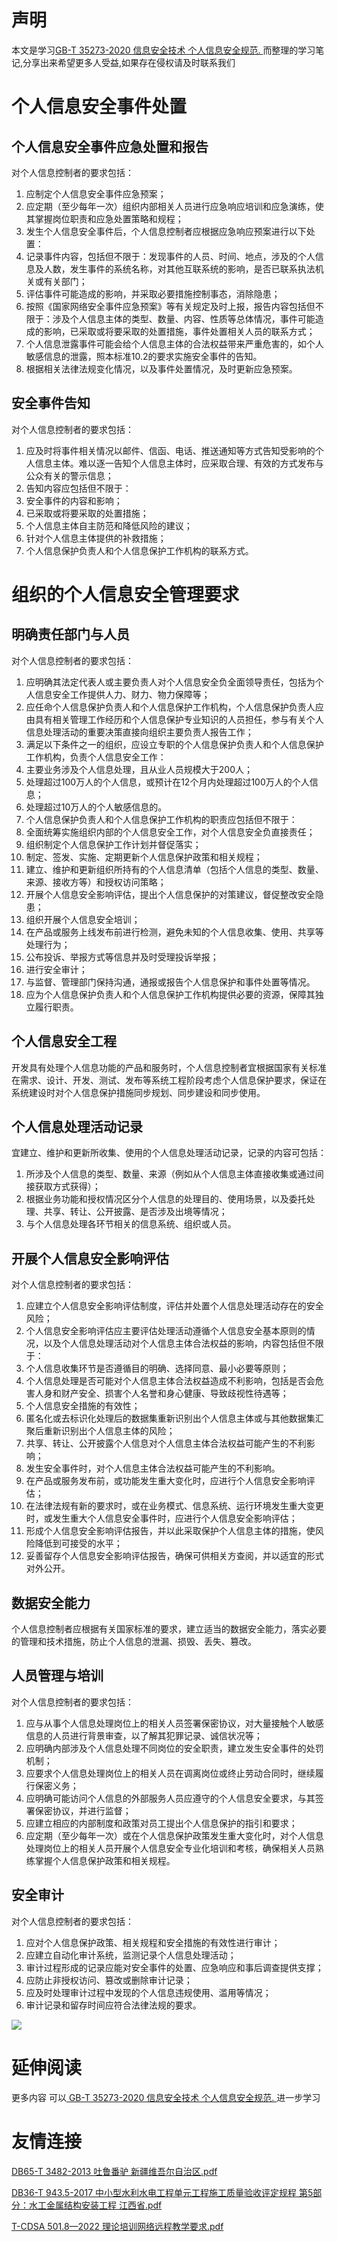 # 声明 
本文是学习[GB-T 35273-2020 信息安全技术 个人信息安全规范. ](https://siduwenku.com/view/19?f=new_2023)而整理的学习笔记,分享出来希望更多人受益,如果存在侵权请及时联系我们
# 个人信息安全事件处置  
  
## 个人信息安全事件应急处置和报告  
  
对个人信息控制者的要求包括：  
  
1.  应制定个人信息安全事件应急预案；  
2.  应定期（至少每年一次）组织内部相关人员进行应急响应培训和应急演练，使其掌握岗位职责和应急处置策略和规程；  
3.  发生个人信息安全事件后，个人信息控制者应根据应急响应预案进行以下处置：  
4.  记录事件内容，包括但不限于：发现事件的人员、时间、地点，涉及的个人信息及人数，发生事件的系统名称，对其他互联系统的影响，是否已联系执法机关或有关部门；  
5.  评估事件可能造成的影响，并采取必要措施控制事态，消除隐患；  
6.  按照《国家网络安全事件应急预案》等有关规定及时上报，报告内容包括但不限于：涉及个人信息主体的类型、数量、内容、性质等总体情况，事件可能造成的影响，已采取或将要采取的处置措施，事件处置相关人员的联系方式；  
7.  个人信息泄露事件可能会给个人信息主体的合法权益带来严重危害的，如个人敏感信息的泄露，照本标准10.2的要求实施安全事件的告知。  
8.  根据相关法律法规变化情况，以及事件处置情况，及时更新应急预案。  
  
## 安全事件告知  
  
对个人信息控制者的要求包括：  
  
1.  应及时将事件相关情况以邮件、信函、电话、推送通知等方式告知受影响的个人信息主体。难以逐一告知个人信息主体时，应采取合理、有效的方式发布与公众有关的警示信息；  
2.  告知内容应包括但不限于：  
3.  安全事件的内容和影响；  
4.  已采取或将要采取的处置措施；  
5.  个人信息主体自主防范和降低风险的建议；  
6.  针对个人信息主体提供的补救措施；  
7.  个人信息保护负责人和个人信息保护工作机构的联系方式。  
  
# 组织的个人信息安全管理要求  
  
## 明确责任部门与人员  
  
对个人信息控制者的要求包括：  
  
1.  应明确其法定代表人或主要负责人对个人信息安全负全面领导责任，包括为个人信息安全工作提供人力、财力、物力保障等；  
2.  应任命个人信息保护负责人和个人信息保护工作机构，个人信息保护负责人应由具有相关管理工作经历和个人信息保护专业知识的人员担任，参与有关个人信息处理活动的重要决策直接向组织主要负责人报告工作；  
3.  满足以下条件之一的组织，应设立专职的个人信息保护负责人和个人信息保护工作机构，负责个人信息安全工作：  
4.  主要业务涉及个人信息处理，且从业人员规模大于200人；  
5.  处理超过100万人的个人信息，或预计在12个月内处理超过100万人的个人信息；  
6.  处理超过10万人的个人敏感信息的。  
7.  个人信息保护负责人和个人信息保护工作机构的职责应包括但不限于：  
8.  全面统筹实施组织内部的个人信息安全工作，对个人信息安全负直接责任；  
9.  组织制定个人信息保护工作计划并督促落实；  
10. 制定、签发、实施、定期更新个人信息保护政策和相关规程；  
11. 建立、维护和更新组织所持有的个人信息清单（包括个人信息的类型、数量、来源、接收方等）和授权访问策略；  
12. 开展个人信息安全影响评估，提出个人信息保护的对策建议，督促整改安全隐患；  
13. 组织开展个人信息安全培训；  
14. 在产品或服务上线发布前进行检测，避免未知的个人信息收集、使用、共享等处理行为；  
15. 公布投诉、举报方式等信息并及时受理投诉举报；  
16. 进行安全审计；  
17. 与监督、管理部门保持沟通，通报或报告个人信息保护和事件处置等情况。  
18. 应为个人信息保护负责人和个人信息保护工作机构提供必要的资源，保障其独立履行职责。  
  
## 个人信息安全工程  
  
开发具有处理个人信息功能的产品和服务时，个人信息控制者宜根据国家有关标准在需求、设计、开发、测试、发布等系统工程阶段考虑个人信息保护要求，保证在系统建设时对个人信息保护措施同步规划、同步建设和同步使用。  
  
## 个人信息处理活动记录  
  
宜建立、维护和更新所收集、使用的个人信息处理活动记录，记录的内容可包括：  
  
1.  所涉及个人信息的类型、数量、来源（例如从个人信息主体直接收集或通过间接获取方式获得）；  
2.  根据业务功能和授权情况区分个人信息的处理目的、使用场景，以及委托处理、共享、转让、公开披露、是否涉及出境等情况；  
3.  与个人信息处理各环节相关的信息系统、组织或人员。  
  
## 开展个人信息安全影响评估  
  
对个人信息控制者的要求包括：  
  
1.  应建立个人信息安全影响评估制度，评估并处置个人信息处理活动存在的安全风险；  
2.  个人信息安全影响评估应主要评估处理活动遵循个人信息安全基本原则的情况，以及个人信息处理活动对个人信息主体合法权益的影响，内容包括但不限于：  
3.  个人信息收集环节是否遵循目的明确、选择同意、最小必要等原则；  
4.  个人信息处理是否可能对个人信息主体合法权益造成不利影响，包括是否会危害人身和财产安全、损害个人名誉和身心健康、导致歧视性待遇等；  
5.  个人信息安全措施的有效性；  
6.  匿名化或去标识化处理后的数据集重新识别出个人信息主体或与其他数据集汇聚后重新识别出个人信息主体的风险；  
7.  共享、转让、公开披露个人信息对个人信息主体合法权益可能产生的不利影响；  
8.  发生安全事件时，对个人信息主体合法权益可能产生的不利影响。  
9.  在产品或服务发布前，或功能发生重大变化时，应进行个人信息安全影响评估；  
10. 在法律法规有新的要求时，或在业务模式、信息系统、运行环境发生重大变更时，或发生重大个人信息安全事件时，应进行个人信息安全影响评估；  
11. 形成个人信息安全影响评估报告，并以此采取保护个人信息主体的措施，使风险降低到可接受的水平；  
12. 妥善留存个人信息安全影响评估报告，确保可供相关方查阅，并以适宜的形式对外公开。  
  
## 数据安全能力  
  
个人信息控制者应根据有关国家标准的要求，建立适当的数据安全能力，落实必要的管理和技术措施，防止个人信息的泄漏、损毁、丢失、篡改。  
  
## 人员管理与培训  
  
对个人信息控制者的要求包括：  
  
1.  应与从事个人信息处理岗位上的相关人员签署保密协议，对大量接触个人敏感信息的人员进行背景审查，以了解其犯罪记录、诚信状况等；  
2.  应明确内部涉及个人信息处理不同岗位的安全职责，建立发生安全事件的处罚机制；  
3.  应要求个人信息处理岗位上的相关人员在调离岗位或终止劳动合同时，继续履行保密义务；  
4.  应明确可能访问个人信息的外部服务人员应遵守的个人信息安全要求，与其签署保密协议，并进行监督；  
5.  应建立相应的内部制度和政策对员工提出个人信息保护的指引和要求；  
6.  应定期（至少每年一次）或在个人信息保护政策发生重大变化时，对个人信息处理岗位上的相关人员开展个人信息安全专业化培训和考核，确保相关人员熟练掌握个人信息保护政策和相关规程。  
  
## 安全审计  
  
对个人信息控制者的要求包括：  
  
1.  应对个人信息保护政策、相关规程和安全措施的有效性进行审计；  
2.  应建立自动化审计系统，监测记录个人信息处理活动；  
3.  审计过程形成的记录应能对安全事件的处置、应急响应和事后调查提供支撑；  
4.  应防止非授权访问、篡改或删除审计记录；  
5.  应及时处理审计过程中发现的个人信息违规使用、滥用等情况；  
6.  审计记录和留存时间应符合法律法规的要求。  
  

![](http://public.host.github5.com/media/fengmian.png)
# 延伸阅读 
 更多内容 可以[ GB-T 35273-2020 信息安全技术 个人信息安全规范. ](https://siduwenku.com/view/19?f=2023)进一步学习

# 友情连接
[DB65-T 3482-2013 吐鲁番驴 新疆维吾尔自治区.pdf](http://github5.com/view/50851?f=new)

[DB36-T 943.5-2017 中小型水利水电工程单元工程施工质量验收评定规程 第5部分：水工金属结构安装工程 江西省.pdf](http://github5.com/view/46001?f=new)

[T-CDSA 501.8—2022 理论培训网络远程教学要求.pdf](http://github5.com/view/67722?f=new)

